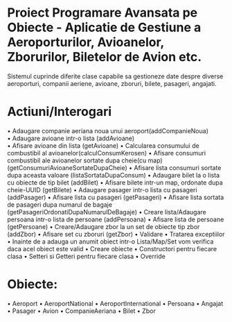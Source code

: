 # Proiect Programare Avansata pe Obiecte - Aplicatie de Gestiune a Aeroporturilor, Avioanelor, Zborurilor, Biletelor de Avion etc.

Sistemul cuprinde diferite clase capabile sa gestioneze date despre diverse aeroporturi, companii aeriene, avioane, zboruri, bilete, pasageri, angajati.

# Actiuni/Interogari
• Adaugare companie aeriana noua unui aeroport(addCompanieNoua)\
• Adaugare avioane intr-o lista (addAvioane)\
• Afisare avioane din lista (getAvioane)
• Calcularea consumului de combustibil al avioanelor(calculConsumKerosen)
• Afisare consumuri combustibil ale avioanelor sortate dupa cheie(cu map) (getConsumuriAvioaneSortateDupaCheie)
• Afisare lista consumuri sortate dupa aceasta valoare (listaSortataDupaConsum)
• Adaugare bilet la o lista cu obiecte de tip bilet (addBilet)
• Afisare bilete intr-un map, ordonate dupa cheie-UUID (getBilete)
• Adaugare pasager intr-o lista cu pasageri (addPasager)
• Afisare lista cu pasageri (getPasageri)
• Afisare lista sortata de pasageri dupa numarul de bagaje (getPasageriOrdonatiDupaNumarulDeBagaje)
• Creare lista/Adaugare persoana intr-o lista de persoane (addPersoana)
• Afisare lista de persoane (getPersoane)
• Creare/Adaugare zbor la un set de obiecte tip zbor (addZbor)
• Afisare set cu zboruri (getZbor)
• Validare
• Tratarea exceptiilor
• Inainte de a adauga un anumit obiect intr-o Lista/Map/Set vom verifica daca acel obiect este valid
• Creare obiecte
• Constructori pentru fiecare clasa
• Setteri si Getteri pentru fiecare clasa
• Override

# Obiecte:
• Aeroport 
    • AeroportNational
    • AeroportInternational
• Persoana 
    • Angajat
    • Pasager
• Avion
• CompanieAeriana
• Bilet
• Zbor



